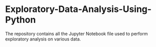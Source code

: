 # Exploratory-Data-Analysis-Using-Python
The repository contains all the Jupyter Notebook file used to perform exploratory analysis on various data.

